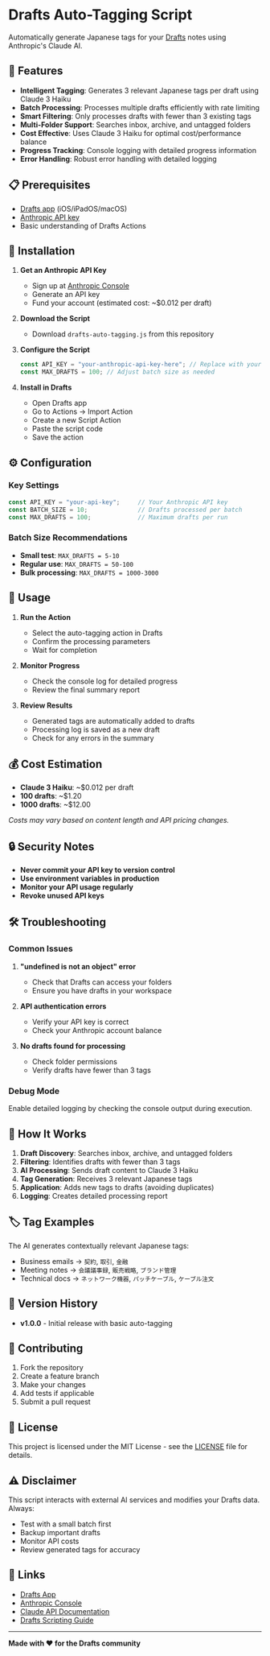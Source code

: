 # Drafts Auto-Tagging Script

Automatically generate Japanese tags for your [Drafts](https://getdrafts.com) notes using Anthropic's Claude AI.

## 🌟 Features

- **Intelligent Tagging**: Generates 3 relevant Japanese tags per draft using Claude 3 Haiku
- **Batch Processing**: Processes multiple drafts efficiently with rate limiting
- **Smart Filtering**: Only processes drafts with fewer than 3 existing tags
- **Multi-Folder Support**: Searches inbox, archive, and untagged folders
- **Cost Effective**: Uses Claude 3 Haiku for optimal cost/performance balance
- **Progress Tracking**: Console logging with detailed progress information
- **Error Handling**: Robust error handling with detailed logging

## 📋 Prerequisites

- [Drafts app](https://getdrafts.com) (iOS/iPadOS/macOS)
- [Anthropic API key](https://console.anthropic.com/)
- Basic understanding of Drafts Actions

## 🚀 Installation

1. **Get an Anthropic API Key**
   - Sign up at [Anthropic Console](https://console.anthropic.com/)
   - Generate an API key
   - Fund your account (estimated cost: ~$0.012 per draft)

2. **Download the Script**
   - Download `drafts-auto-tagging.js` from this repository

3. **Configure the Script**
   ```javascript
   const API_KEY = "your-anthropic-api-key-here"; // Replace with your API key
   const MAX_DRAFTS = 100; // Adjust batch size as needed
   ```

4. **Install in Drafts**
   - Open Drafts app
   - Go to Actions → Import Action
   - Create a new Script Action
   - Paste the script code
   - Save the action

## ⚙️ Configuration

### Key Settings

```javascript
const API_KEY = "your-api-key";     // Your Anthropic API key
const BATCH_SIZE = 10;              // Drafts processed per batch
const MAX_DRAFTS = 100;             // Maximum drafts per run
```

### Batch Size Recommendations

- **Small test**: `MAX_DRAFTS = 5-10`
- **Regular use**: `MAX_DRAFTS = 50-100`
- **Bulk processing**: `MAX_DRAFTS = 1000-3000`

## 📖 Usage

1. **Run the Action**
   - Select the auto-tagging action in Drafts
   - Confirm the processing parameters
   - Wait for completion

2. **Monitor Progress**
   - Check the console log for detailed progress
   - Review the final summary report

3. **Review Results**
   - Generated tags are automatically added to drafts
   - Processing log is saved as a new draft
   - Check for any errors in the summary

## 💰 Cost Estimation

- **Claude 3 Haiku**: ~$0.012 per draft
- **100 drafts**: ~$1.20
- **1000 drafts**: ~$12.00

*Costs may vary based on content length and API pricing changes.*

## 🔒 Security Notes

- **Never commit your API key to version control**
- **Use environment variables in production**
- **Monitor your API usage regularly**
- **Revoke unused API keys**

## 🛠️ Troubleshooting

### Common Issues

1. **"undefined is not an object" error**
   - Check that Drafts can access your folders
   - Ensure you have drafts in your workspace

2. **API authentication errors**
   - Verify your API key is correct
   - Check your Anthropic account balance

3. **No drafts found for processing**
   - Check folder permissions
   - Verify drafts have fewer than 3 tags

### Debug Mode

Enable detailed logging by checking the console output during execution.

## 📝 How It Works

1. **Draft Discovery**: Searches inbox, archive, and untagged folders
2. **Filtering**: Identifies drafts with fewer than 3 tags
3. **AI Processing**: Sends draft content to Claude 3 Haiku
4. **Tag Generation**: Receives 3 relevant Japanese tags
5. **Application**: Adds new tags to drafts (avoiding duplicates)
6. **Logging**: Creates detailed processing report

## 🏷️ Tag Examples

The AI generates contextually relevant Japanese tags:

- Business emails → `契約`, `取引`, `金融`
- Meeting notes → `会議議事録`, `販売戦略`, `ブランド管理`
- Technical docs → `ネットワーク機器`, `パッチケーブル`, `ケーブル注文`

## 🔄 Version History

- **v1.0.0** - Initial release with basic auto-tagging

## 🤝 Contributing

1. Fork the repository
2. Create a feature branch
3. Make your changes
4. Add tests if applicable
5. Submit a pull request

## 📄 License

This project is licensed under the MIT License - see the [LICENSE](LICENSE) file for details.

## ⚠️ Disclaimer

This script interacts with external AI services and modifies your Drafts data. Always:
- Test with a small batch first
- Backup important drafts
- Monitor API costs
- Review generated tags for accuracy

## 🔗 Links

- [Drafts App](https://getdrafts.com)
- [Anthropic Console](https://console.anthropic.com)
- [Claude API Documentation](https://docs.anthropic.com/claude/reference)
- [Drafts Scripting Guide](https://docs.getdrafts.com/docs/actions/scripting)

---

**Made with ❤️ for the Drafts community**
